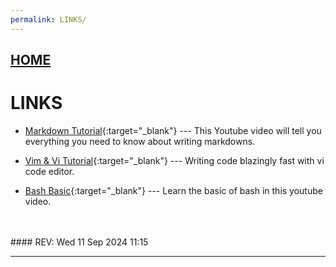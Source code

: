 ```yaml
---
permalink: LINKS/
---
```


## [HOME](../)

# LINKS

* [Markdown Tutorial](https://www.youtube.com/watch?v=_PPWWRV6gbA){:target="_blank"} ---
  This Youtube video will tell you everything you need to know about writing markdowns.

* [Vim & Vi Tutorial](https://www.youtube.com/watch?v=g-XsXEsd6xA){:target="_blank"} ---
  Writing code blazingly fast with vi code editor.

* [Bash Basic](https://www.youtube.com/watch?v=tK9Oc6AEnR4){:target="_blank"} ---
  Learn the basic of bash in this youtube video.
<br>
<br>
#### REV: Wed 11 Sep 2024 11:15
<hr>
